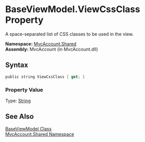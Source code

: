 BaseViewModel.ViewCssClass Property
===================================
A space-separated list of CSS classes to be used in the view.

**Namespace:** [MvcAccount.Shared][1]  
**Assembly:** MvcAccount (in MvcAccount.dll)

Syntax
------

```csharp
public string ViewCssClass { get; }
```

### Property Value
Type: [String][2]

See Also
--------
[BaseViewModel Class][3]  
[MvcAccount.Shared Namespace][1]  

[1]: ../README.md
[2]: http://msdn2.microsoft.com/en-us/library/s1wwdcbf
[3]: README.md
